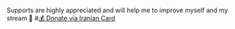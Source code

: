 
Supports are highly appreciated  and will help me to improve myself and my stream 💚
#[💰 Donate via Iranian Card](https://www.reymit.ir/madvortex)
&nbsp;